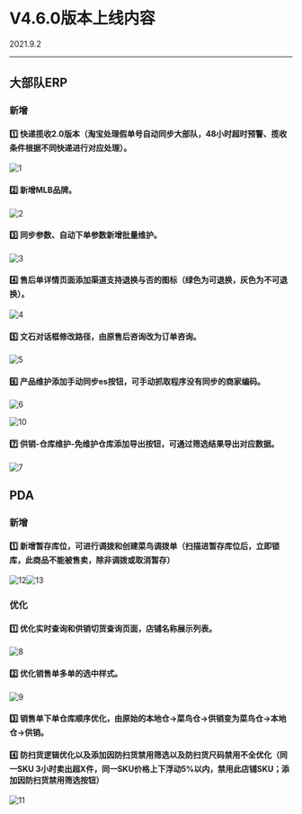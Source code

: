 # V4.6.0版本上线内容

2021.9.2

------

## 大部队ERP

### 新增

#### 1️⃣  快递揽收2.0版本（淘宝处理假单号自动同步大部队，48小时超时预警、揽收条件根据不同快递进行对应处理）。
![1](https://luim-public.oss-cn-zhangjiakou.aliyuncs.com/release_docs/v4.6.0/1.png)

#### 2️⃣  新增MLB品牌。
![2](https://luim-public.oss-cn-zhangjiakou.aliyuncs.com/release_docs/v4.6.0/2.png)

#### 3️⃣  同步参数、自动下单参数新增批量维护。
![3](https://luim-public.oss-cn-zhangjiakou.aliyuncs.com/release_docs/v4.6.0/3.png)

#### 4️⃣  售后单详情页面添加渠道支持退换与否的图标（绿色为可退换，灰色为不可退换）。
![4](https://luim-public.oss-cn-zhangjiakou.aliyuncs.com/release_docs/v4.6.0/4.png)

#### 5️⃣  文石对话框修改路径，由原售后咨询改为订单咨询。
![5](https://luim-public.oss-cn-zhangjiakou.aliyuncs.com/release_docs/v4.6.0/5.png)

#### 6️⃣  产品维护添加手动同步es按钮，可手动抓取程序没有同步的商家编码。
![6](https://luim-public.oss-cn-zhangjiakou.aliyuncs.com/release_docs/v4.6.0/6.png)

![10](https://luim-public.oss-cn-zhangjiakou.aliyuncs.com/release_docs/v4.6.0/10.png)

#### 7️⃣  供销-仓库维护-免维护仓库添加导出按钮，可通过筛选结果导出对应数据。
![7](https://luim-public.oss-cn-zhangjiakou.aliyuncs.com/release_docs/v4.6.0/7.png)

## PDA
### 新增
#### 1️⃣  新增暂存库位，可进行调拨和创建菜鸟调拨单（扫描进暂存库位后，立即锁库，此商品不能被售卖，除非调拨或取消暂存）
![12](https://luim-public.oss-cn-zhangjiakou.aliyuncs.com/release_docs/v4.6.0/12.png)![13](https://luim-public.oss-cn-zhangjiakou.aliyuncs.com/release_docs/v4.6.0/13.png)


### 优化

#### 1️⃣  优化实时查询和供销切货查询页面，店铺名称展示列表。
![8](https://luim-public.oss-cn-zhangjiakou.aliyuncs.com/release_docs/v4.6.0/8.png)

#### 2️⃣  优化销售单多单的选中样式。
![9](https://luim-public.oss-cn-zhangjiakou.aliyuncs.com/release_docs/v4.6.0/9.png)

#### 3️⃣  销售单下单仓库顺序优化，由原始的本地仓->菜鸟仓->供销变为菜鸟仓->本地仓->供销。


#### 4️⃣  防扫货逻辑优化以及添加因防扫货禁用筛选以及防扫货尺码禁用不全优化（同一SKU 3小时卖出超X件，同一SKU价格上下浮动5%以内，禁用此店铺SKU；添加因防扫货禁用筛选按钮）
![11](https://luim-public.oss-cn-zhangjiakou.aliyuncs.com/release_docs/v4.6.0/11.png)



